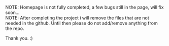 NOTE: Homepage is not fully completed, a few bugs still in the page, will fix soon... <br/>
NOTE: After completing the project i will remove the files that are not needed in the github. Until then please do not add/remove anything from the repo.

Thank you. :)
